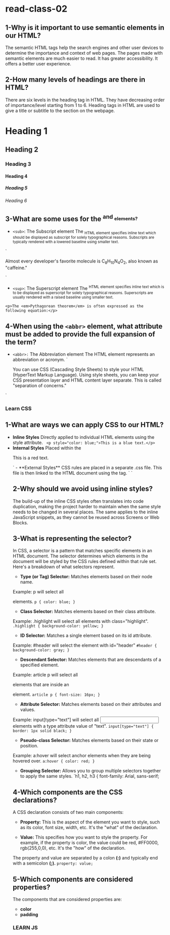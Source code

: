 # read-class-02
## 1-Why is it important to use semantic elements in our HTML?
The semantic HTML tags help the search engines and other user devices to determine the importance and context of web pages. The pages made with semantic elements are much easier to read. It has greater accessibility. It offers a better user experience.
## 2-How many levels of headings are there in HTML?
There are six levels in the heading tag in HTML. They have decreasing order of importance/level starting from 1 to 6. Heading tags in HTML are used to give a title or subtitle to the section on the webpage.
                                               
<h1>Heading 1</h1>                                 
<h2>Heading 2</h2>
<h3>Heading 3</h3>
<h4>Heading 4</h4>
<h5>Heading 5</h5>
<h6>Heading 6</h6>

## 3-What are some uses for the <sup> and <sub> elements?
- `<sub>`: The Subscript element
The <sub> HTML element specifies inline text which should be displayed as subscript for solely typographical reasons. Subscripts are typically rendered with a lowered baseline using smaller text.

`<p>
  Almost every developer's favorite molecule is C<sub>8</sub>H<sub>10</sub>N<sub>4</sub>O<sub>2</sub>, also known as
  "caffeine."
</p>`

- `<sup>`: The Superscript element
The <sup> HTML element specifies inline text which is to be displayed as superscript for solely typographical reasons. Superscripts are usually rendered with a raised baseline using smaller text.

`<p>The <em>Pythagorean theorem</em> is often expressed as the following equation:</p>`



## 4-When using the `<abbr>` element, what attribute must be added to provide the full expansion of the term?
- `<abbr>:` The Abbreviation element The <abbr> HTML element represents an abbreviation or acronym.
 `<p>
  You can use <abbr>CSS</abbr> (Cascading Style Sheets) to style your <abbr>HTML</abbr> (HyperText Markup Language).
  Using style sheets, you can keep your <abbr>CSS</abbr> presentation layer and <abbr>HTML</abbr> content layer
  separate. This is called "separation of concerns."
 </p>`

### Learn CSS
## 1-What are ways we can apply CSS to our HTML?
- **Inline Styles**
  Directly applied to individual HTML elements using the style attribute.
 ` <p style="color: blue;">This is a blue text.</p>`
 - **Internal Styles**
   Placed within the <style> tags in the <head> section of an HTML document.
  ` <head>
  <style>
    p {
      color: red;
    }
  </style>
</head>
<body>
  <p>This is a red text.</p>
</body>`
- **External Styles**
CSS rules are placed in a separate .css file.
This file is then linked to the HTML document using the <link> tag.
`<head>
  <link rel="stylesheet" href="styles.css">
</head>`

## 2-Why should we avoid using inline styles?
The build-up of the inline CSS styles often translates into code duplication, making the project harder to maintain when the same style needs to be changed in several places. The same applies to the inline JavaScript snippets, as they cannot be reused across Screens or Web Blocks.

## 3-What is representing the selector?
In CSS, a selector is a pattern that matches specific elements in an HTML document. The selector determines which elements in the document will be styled by the CSS rules defined within that rule set. Here's a breakdown of what selectors represent.

- **Type (or Tag) Selector:** Matches elements based on their node name.

Example: p will select all <p> elements.
`p {
  color: blue;
}`

- **Class Selector:** Matches elements based on their class attribute.

Example: .highlight will select all elements with class="highlight".
`.highlight {
  background-color: yellow;
}`

- **ID Selector:** Matches a single element based on its id attribute.

Example: #header will select the element with id="header"
`#header {
  background-color: gray;
}`

- **Descendant Selector:** Matches elements that are descendants of a specified element.

Example: article p will select all <p> elements that are inside an <article> element.
`article p {
  font-size: 16px;
}`

- **Attribute Selector:** Matches elements based on their attributes and values.

Example: input[type="text"] will select all <input> elements with a type attribute value of "text".
`input[type="text"] {
  border: 1px solid black;
}`

- **Pseudo-class Selector:** Matches elements based on their state or position.

Example: a:hover will select anchor elements when they are being hovered over.
`a:hover {
  color: red;
}`

- **Grouping Selector:** Allows you to group multiple selectors together to apply the same styles.
  `h1, h2, h3 {
  font-family: Arial, sans-serif;

## 4-Which components are the CSS declarations?
A CSS declaration consists of two main components:

- **Property:** This is the aspect of the element you want to style, such as its color, font size, width, etc. It's the "what" of the declaration.

- **Value:** This specifies how you want to style the property. For example, if the property is color, the value could be red, #FF0000, rgb(255,0,0), etc. It's the "how" of the declaration.

The property and value are separated by a colon **(:)** and typically end with a semicolon **(;).**
`property: value;`

## 5-Which components are considered properties?
The components that are considered properties are:

 - **color**
- **padding**

### LEARN JS





